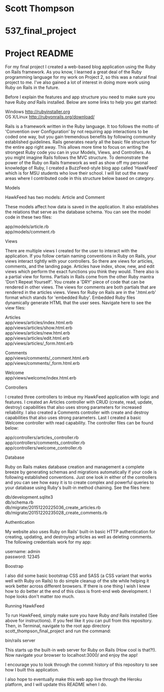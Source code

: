 # Scott Thompson
# 537_final_project
# Project README

For my final project I created a web-based blog application using the Ruby on Rails framework. As you know, I learned a great deal of the Ruby programming language for my work on Project 2, so this was a natural final project to me. I've also gained a lot of interest in doing more work using Ruby on Rails in the future. 


Before I explain the features and app structure you need to make sure you have Ruby *and* Rails installed. Below are some links to help you get started:

Windows http://rubyinstaller.org<br>
OS X/Linux http://rubyonrails.org/download/<br>

Rails is a framework written in the Ruby language. It too follows the motto of 'Convention over Configuration' by not requiring app interactions to be coded one way, but you gain tremendous benefits by following community established guidelines. Rails generates nearly all the basic file structure for the entire app right away. This allows more time to focus on writing the strongest Ruby code you can in your Models, Views, and Controllers. As you might imagine Rails follows the MVC structure. To demonstrate the power of the Ruby on Rails framework as well as show off my personal knowledge of Ruby, I created a BuzzFeed-style blog app called 'HawkFeed' which is for MSU students who love their school. I will list out the many areas where I contributed code in this structure below based on category.

Models

HawkFeed has two models: Article and Comment

These models affect how data is saved in the application. It also establishes the relations that serve as the database schema. You can see the model code in these two files:

  app/models/article.rb<br>
  app/models/comment.rb<br>

Views

There are multiple views I created for the user to interact with the application. If you follow certain naming conventions in Ruby on Rails, your views interact tightly with your controllers. So there are views for articles, comments, and the landing page. Articles have index, show, new, and edit views which perform the exact functions you think they would. There also is a partial view for forms. Partials in Rails come from the other Ruby mantra 'Don't Repeat Yourself'. You create a 'DRY' piece of code that can be rendered in other views. The views for comments are both partials that are rendered in the articles views. Views for Ruby on Rails are in the '.html.erb' format which stands for 'embedded Ruby'. Embedded Ruby files dynamically generate HTML that the user sees. Navigate here to see the view files:

  Articles<br>
    app/views/articles/index.html.erb<br>
    app/views/articles/show.html.erb<br>
    app/views/articles/new.html.erb<Br>
    app/views/articles/edit.html.erb<br>
    app/views/articles/_form.html.erb<br>
    
  Comments<br>
    app/views/comments/_comment.html.erb<br>
    app/views/comments/_form.html.erb<br>
  
  Welcome<br>
    app/views/welcome/index.html.erb<br>

Controllers

I created three controllers to imbue my HawkFeed application with logic and features. I created an Articles controller with CRUD (create, read, update, destroy) capabilities that also uses strong parameters for increased reliability. I also created a Comments controller with create and destroy capabilities that also uses strong parameters. Last I created a basic Welcome controller with read capability. The controller files can be found below:

  app/controllers/articles_controller.rb<br>
  app/controllers/comments_controller.rb<br>
  app/controllers/welcome_controller.rb<br>

Database

Ruby on Rails makes database creation and management a complete breeze by generating schemas and migrations automatically if your code is following established conventions. Just one look in either of the controllers and you can see how easy it is to create complex and powerful queries to your database using Ruby's built-in method chaining. See the files here:

  db/development.sqlite3<br>
  db/schema.rb<br>
  db/migrate/20151220225036_create_articles.rb<br>
  db/migrate/20151220235028_create_comments.rb<br>

Authentication

My website also uses Ruby on Rails' built-in basic HTTP authentication for creating, updating, and destroying articles as well as deleting comments. The following credentials work for my app:

  username: admin<br>
  password: 12345<br>
  
Boostrap

I also did some basic bootstrap CSS and SASS (a CSS variant that works well with Ruby on Rails) to do simple cleanup of the site while helping it work better across different browsers. If there is one thing I wish I knew how to do better at the end of this class is front-end web development. I hope looks don't matter *too* much.

Running HawkFeed

To run HawkFeed, simply make sure you have Ruby *and* Rails installed (See above for instructions). If you feel like it you can pull from this repository. Then, in Terminal, navigate to the root app directory scott_thompson_final_project and run the command:

  bin/rails server<br>
  
This starts up the built-in web server for Ruby on Rails (How cool is that?!). Now navigate your browser to localhost:3000/ and enjoy the app!

I encourage you to look through the commit history of this repository to see how I built this application. 

I also hope to eventually make this web app live through the Heroku platform, and I will update this README when I do.

